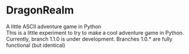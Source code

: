 # DragonRealm
A little ASCII adventure game in Python<br />
This is a little experiment to try to make a cool adventure game in Python.
Currently, branch 1.1.0 is under development. Branches 1.0.* are fully functional (but identical)

